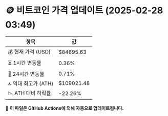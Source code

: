 # 🪙 비트코인 가격 업데이트 (2025-02-28 03:49)

| 항목                | 값 |
|--------------------|----------------|
| 💰 현재 가격 (USD) | $84695.63 |
| ⏳ 1시간 변동률    | 0.36% |
| 📆 24시간 변동률   | 0.71% |
| 🔝 역대 최고가 (ATH) | $109021.48 |
| 📉 ATH 대비 하락률 | -22.26% |

🔄 **이 파일은 GitHub Actions에 의해 자동으로 업데이트됩니다.**
